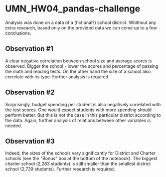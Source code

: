 # UMN_HW04_pandas-challenge
Analysis was done on a data of a (fictional?) school district. Whithout any extra research,
based only on the provided data we can come up to a few conclusions.

## Observation #1
A clear negative correlation between school size and average scores is observed.
Bigger the school - lower the scores and percentage of passing the math and reading tests.
On the other hand the size of a school also correlate with its type. Further analysis is required.

## Observation #2
Surprisingly, budget spending per student is also negatively correlated with the test scores.
One would expect students with more spending should perform better. But this is not the case
in this particular district according to the data.
Again, further analysis of relations between other variables is needed.

## Observation #3
Indeed, the sizes of the schools vary significantly for District and Charter schools (see the "Bonus" box at the bottom of the notebook).
The biggest charter school (2,283 students) is still smaller than the smallest district school (2,739 students).
Further research is required.
